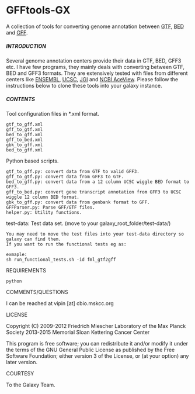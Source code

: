 GFFtools-GX 
===========

A collection of tools for converting genome annotation between [GTF](https://genome.ucsc.edu/FAQ/FAQformat.html#format4), [BED](https://genome.ucsc.edu/FAQ/FAQformat.html#format1) and [GFF](https://genome.ucsc.edu/FAQ/FAQformat.html#format3).

##### INTRODUCTION

Several genome annotation centers provide their data in GTF, BED, GFF3 etc. I have few programs, they mainly deals with converting between GTF, BED and GFF3 formats. They are extensively tested with files from different centers like [ENSEMBL](http://www.ensembl.org), [UCSC](https://genome.ucsc.edu/), [JGI](http://genome.jgi.doe.gov/) and [NCBI AceView](http://www.ncbi.nlm.nih.gov/IEB/Research/Acembly/HelpJan.html). Please follow the instructions below to clone these tools into your galaxy instance.

##### CONTENTS

Tool configuration files in *.xml format. 

    gtf_to_gff.xml
    gff_to_gtf.xml
    bed_to_gff.xml
    gff_to_bed.xml
    gbk_to_gff.xml
    bed_to_gff.xml
    
Python based scripts. 

    gtf_to_gff.py: convert data from GTF to valid GFF3.
    gff_to_gtf.py: convert data from GFF3 to GTF.
    bed_to_gff.py: convert data from a 12 column UCSC wiggle BED format to GFF3.
    gff_to_bed.py: convert gene transcript annotation from GFF3 to UCSC wiggle 12 column BED format.
    gbk_to_gff.py: convert data from genbank format to GFF. 
    GFFParser.py: Parse GFF/GTF files.  
    helper.py: Utility functions.

test-data: Test data set. (move to your galaxy_root_folder/test-data/)
    
    You may need to move the test files into your test-data directory so galaxy can find them. 
    If you want to run the functional tests eg as: 

    exmaple: 
    sh run_functional_tests.sh -id fml_gtf2gff

REQUIREMENTS

    python 

COMMENTS/QUESTIONS 

I can be reached at vipin [at] cbio.mskcc.org 

LICENSE

Copyright (C) 2009-2012 Friedrich Miescher Laboratory of the Max Planck Society
              2013-2015 Memorial Sloan Kettering Cancer Center

This program is free software; you can redistribute it and/or modify
it under the terms of the GNU General Public License as published by
the Free Software Foundation; either version 3 of the License, or
(at your option) any later version.

COURTESY

To the Galaxy Team.
